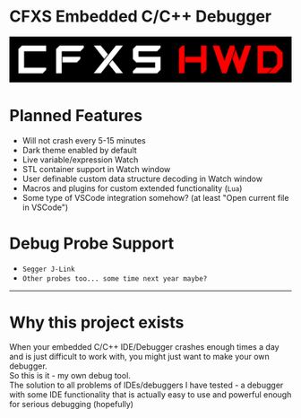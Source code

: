# CFXS Embedded C/C++ Debugger
![CFXS HWD](https://github.com/CFXS/CFXS-Hardware-Debugger/blob/master/Logo.png)

# Planned Features
- Will not crash every 5-15 minutes
- Dark theme enabled by default
- Live variable/expression Watch
- STL container support in Watch window
- User definable custom data structure decoding in Watch window
- Macros and plugins for custom extended functionality (`Lua`)
- Some type of VSCode integration somehow? (at least "Open current file in VSCode")
 
# Debug Probe Support
- `Segger J-Link`
- `Other probes too... some time next year maybe?`

---

# Why this project exists
When your embedded C/C++ IDE/Debugger crashes enough times a day and is just difficult to work with, you might just want to make your own debugger.  
So this is it - my own debug tool.  
The solution to all problems of IDEs/debuggers I have tested - a debugger with some IDE functionality that is actually easy to use and powerful enough for serious debugging (hopefully)

